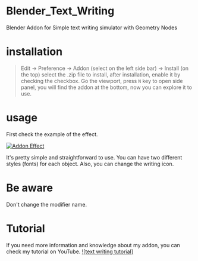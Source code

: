 # Blender_Text_Writing
Blender Addon for Simple text writing simulator with Geometry Nodes

# installation
> Edit -> Preference -> Addon (select on the left side bar) -> Install (on the top)
select the .zip file to install, after installation, enable it by checking the checkbox.
Go the viewport, press `N` key to open side panel, you will find the addon at the bottom, now you can explore it to use.

# usage
First check the example of the effect. 

[![Addon Effect](http://img.youtube.com/vi/jEz0FAp4ui0/0.jpg)](https://www.youtube.com/watch?v=jEz0FAp4ui0)

It's pretty simple and straightforward to use. You can have two different styles (fonts) for each object. Also, you can change the writing icon.
   
# Be aware

Don't change the modifier name.

# Tutorial
If you need more information and knowledge about my addon, you can check my tutorial on YouTube.
[![text writing tutorial]](https://youtu.be/I4akOFqOvq8)
